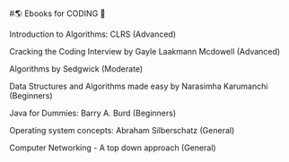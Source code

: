 #🌎 Ebooks for CODING 🌠

Introduction to Algorithms: CLRS (Advanced) 

Cracking the Coding Interview by Gayle Laakmann Mcdowell  (Advanced)

Algorithms by Sedgwick (Moderate) 

Data Structures and Algorithms made easy by Narasimha Karumanchi  (Beginners) 

Java for Dummies: Barry A. Burd  (Beginners) 

Operating system concepts: Abraham Silberschatz (General) 

Computer Networking -  A top down approach (General) 
